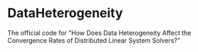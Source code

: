 # DataHeterogeneity
The official code for "How Does Data Heterogeneity Affect the Convergence Rates of Distributed Linear System Solvers?"
